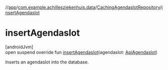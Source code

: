 //[app](../../../index.md)/[com.example.achillesziekenhuis.data](../index.md)/[CachingAgendaslotRepository](index.md)/[insertAgendaslot](insert-agendaslot.md)

# insertAgendaslot

[androidJvm]\
open suspend override fun [insertAgendaslot](insert-agendaslot.md)(agendaslot: [ApiAgendaslot](../../com.example.achillesziekenhuis.network/-api-agendaslot/index.md))

Inserts an agendaslot into the database.
